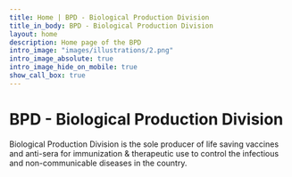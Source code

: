 ```yaml
---
title: Home | BPD - Biological Production Division
title_in_body: BPD - Biological Production Division
layout: home
description: Home page of the BPD
intro_image: "images/illustrations/2.png"
intro_image_absolute: true
intro_image_hide_on_mobile: true
show_call_box: true
---
```


# BPD - Biological Production Division

Biological Production Division is the sole producer of life saving vaccines and anti-sera for immunization & therapeutic use to control the infectious and non-communicable diseases in the country.

